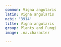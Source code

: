 ```yaml
---
common: Vigna angularis
latin: Vigna angularis
ncbi: '3914'
title: Vigna angularis
group: Plants and Fungi
image: .na.character

---
```

